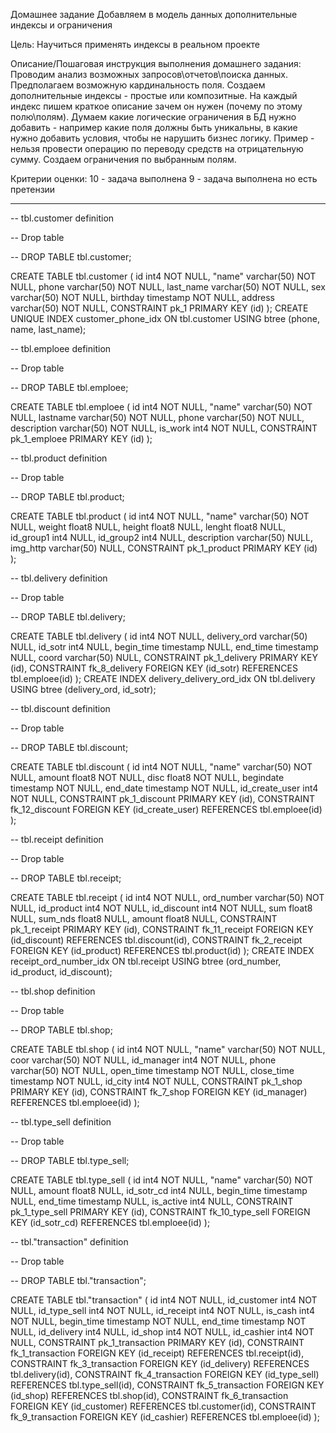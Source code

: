 Домашнее задание
Добавляем в модель данных дополнительные индексы и ограничения

Цель:
Научиться применять индексы в реальном проекте


Описание/Пошаговая инструкция выполнения домашнего задания:
Проводим анализ возможных запросов\отчетов\поиска данных.
Предполагаем возможную кардинальность поля.
Создаем дополнительные индексы - простые или композитные.
На каждый индекс пишем краткое описание зачем он нужен (почему по этому полю\полям).
Думаем какие логические ограничения в БД нужно добавить - например какие поля должны быть уникальны, в какие нужно добавить условия, чтобы не нарушить бизнес логику. Пример - нельзя провести операцию по переводу средств на отрицательную сумму.
Создаем ограничения по выбранным полям.

Критерии оценки:
10 - задача выполнена
9 - задача выполнена но есть претензии

------------------------------------------------------------------------------------------------------------------------------------------------

-- tbl.customer definition

-- Drop table

-- DROP TABLE tbl.customer;

CREATE TABLE tbl.customer (
	id int4 NOT NULL,
	"name" varchar(50) NOT NULL,
	phone varchar(50) NOT NULL,
	last_name varchar(50) NOT NULL,
	sex varchar(50) NOT NULL,
	birthday timestamp NOT NULL,
	address varchar(50) NOT NULL,
	CONSTRAINT pk_1 PRIMARY KEY (id)
);
CREATE UNIQUE INDEX customer_phone_idx ON tbl.customer USING btree (phone, name, last_name);


-- tbl.emploee definition

-- Drop table

-- DROP TABLE tbl.emploee;

CREATE TABLE tbl.emploee (
	id int4 NOT NULL,
	"name" varchar(50) NOT NULL,
	lastname varchar(50) NOT NULL,
	phone varchar(50) NOT NULL,
	description varchar(50) NOT NULL,
	is_work int4 NOT NULL,
	CONSTRAINT pk_1_emploee PRIMARY KEY (id)
);


-- tbl.product definition

-- Drop table

-- DROP TABLE tbl.product;

CREATE TABLE tbl.product (
	id int4 NOT NULL,
	"name" varchar(50) NOT NULL,
	weight float8 NULL,
	height float8 NULL,
	lenght float8 NULL,
	id_group1 int4 NULL,
	id_group2 int4 NULL,
	description varchar(50) NULL,
	img_http varchar(50) NULL,
	CONSTRAINT pk_1_product PRIMARY KEY (id)
);


-- tbl.delivery definition

-- Drop table

-- DROP TABLE tbl.delivery;

CREATE TABLE tbl.delivery (
	id int4 NOT NULL,
	delivery_ord varchar(50) NULL,
	id_sotr int4 NULL,
	begin_time timestamp NULL,
	end_time timestamp NULL,
	coord varchar(50) NULL,
	CONSTRAINT pk_1_delivery PRIMARY KEY (id),
	CONSTRAINT fk_8_delivery FOREIGN KEY (id_sotr) REFERENCES tbl.emploee(id)
);
CREATE INDEX delivery_delivery_ord_idx ON tbl.delivery USING btree (delivery_ord, id_sotr);


-- tbl.discount definition

-- Drop table

-- DROP TABLE tbl.discount;

CREATE TABLE tbl.discount (
	id int4 NOT NULL,
	"name" varchar(50) NOT NULL,
	amount float8 NOT NULL,
	disc float8 NOT NULL,
	begindate timestamp NOT NULL,
	end_date timestamp NOT NULL,
	id_create_user int4 NOT NULL,
	CONSTRAINT pk_1_discount PRIMARY KEY (id),
	CONSTRAINT fk_12_discount FOREIGN KEY (id_create_user) REFERENCES tbl.emploee(id)
);


-- tbl.receipt definition

-- Drop table

-- DROP TABLE tbl.receipt;

CREATE TABLE tbl.receipt (
	id int4 NOT NULL,
	ord_number varchar(50) NOT NULL,
	id_product int4 NOT NULL,
	id_discount int4 NOT NULL,
	sum float8 NULL,
	sum_nds float8 NULL,
	amount float8 NULL,
	CONSTRAINT pk_1_receipt PRIMARY KEY (id),
	CONSTRAINT fk_11_receipt FOREIGN KEY (id_discount) REFERENCES tbl.discount(id),
	CONSTRAINT fk_2_receipt FOREIGN KEY (id_product) REFERENCES tbl.product(id)
);
CREATE INDEX receipt_ord_number_idx ON tbl.receipt USING btree (ord_number, id_product, id_discount);


-- tbl.shop definition

-- Drop table

-- DROP TABLE tbl.shop;

CREATE TABLE tbl.shop (
	id int4 NOT NULL,
	"name" varchar(50) NOT NULL,
	coor varchar(50) NOT NULL,
	id_manager int4 NOT NULL,
	phone varchar(50) NOT NULL,
	open_time timestamp NOT NULL,
	close_time timestamp NOT NULL,
	id_city int4 NOT NULL,
	CONSTRAINT pk_1_shop PRIMARY KEY (id),
	CONSTRAINT fk_7_shop FOREIGN KEY (id_manager) REFERENCES tbl.emploee(id)
);


-- tbl.type_sell definition

-- Drop table

-- DROP TABLE tbl.type_sell;

CREATE TABLE tbl.type_sell (
	id int4 NOT NULL,
	"name" varchar(50) NOT NULL,
	amount float8 NULL,
	id_sotr_cd int4 NULL,
	begin_time timestamp NULL,
	end_time timestamp NULL,
	is_active int4 NULL,
	CONSTRAINT pk_1_type_sell PRIMARY KEY (id),
	CONSTRAINT fk_10_type_sell FOREIGN KEY (id_sotr_cd) REFERENCES tbl.emploee(id)
);


-- tbl."transaction" definition

-- Drop table

-- DROP TABLE tbl."transaction";

CREATE TABLE tbl."transaction" (
	id int4 NOT NULL,
	id_customer int4 NOT NULL,
	id_type_sell int4 NOT NULL,
	id_receipt int4 NOT NULL,
	is_cash int4 NOT NULL,
	begin_time timestamp NOT NULL,
	end_time timestamp NOT NULL,
	id_delivery int4 NULL,
	id_shop int4 NOT NULL,
	id_cashier int4 NOT NULL,
	CONSTRAINT pk_1_transaction PRIMARY KEY (id),
	CONSTRAINT fk_1_transaction FOREIGN KEY (id_receipt) REFERENCES tbl.receipt(id),
	CONSTRAINT fk_3_transaction FOREIGN KEY (id_delivery) REFERENCES tbl.delivery(id),
	CONSTRAINT fk_4_transaction FOREIGN KEY (id_type_sell) REFERENCES tbl.type_sell(id),
	CONSTRAINT fk_5_transaction FOREIGN KEY (id_shop) REFERENCES tbl.shop(id),
	CONSTRAINT fk_6_transaction FOREIGN KEY (id_customer) REFERENCES tbl.customer(id),
	CONSTRAINT fk_9_transaction FOREIGN KEY (id_cashier) REFERENCES tbl.emploee(id)
);
